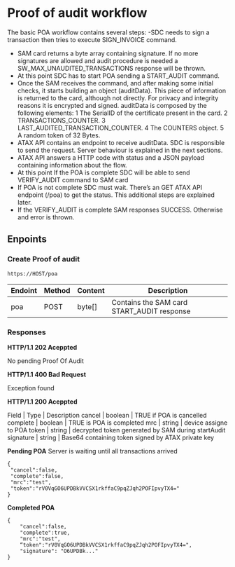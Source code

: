

# Proof of audit workflow

The basic POA workflow contains several steps:
-SDC needs to sign a transaction then tries to execute SIGN_INVOICE command.
- SAM card returns a byte array containing signature. If no more signatures are allowed and audit procedure is needed a SW_MAX_UNAUDITED_TRANSACTIONS response will be thrown.
- At this point SDC has to start POA sending a START_AUDIT command.
- Once the SAM receives the command, and after making some initial checks, it starts building an object (auditData). This piece of information is returned to the card, although not directly. For privacy and integrity reasons it is encrypted and signed. auditData is composed by the following elements:
  1 The SerialID of the certificate present in the card.
  2 TRANSACTIONS_COUNTER.
  3 LAST_AUDITED_TRANSACTION_COUNTER.
  4 The COUNTERS object.
  5 A random token of 32 Bytes.
- ATAX API contains an endpoint to receive auditData. SDC is responsible to send the request. Server behaviour is explained in the next sections.
- ATAX API answers a HTTP code with status and a JSON payload containing information about the flow.
- At this point If the POA is complete SDC will be able to send VERIFY_AUDIT command to SAM card
- If POA is not complete SDC must wait. There’s an GET ATAX API endpoint (/poa) to get the status. This additional steps are explained later.
- If the VERIFY_AUDIT is complete SAM responses SUCCESS. Otherwise and error is thrown.

## Enpoints
### Create Proof of audit

`https://HOST/poa`

Endoint | Method | Content | Description
------------ | ------------- | ------------ | -------------
poa | POST | byte[] | Contains the SAM card START_AUDIT response

### Responses

**HTTP/1.1 202 Aceppted**

No pending Proof Of Audit

**HTTP/1.1 400 Bad Request**

Exception found

**HTTP/1.1 200 Aceppted**

Field | Type | Description
cancel | boolean | TRUE if POA is cancelled
complete | boolean | TRUE is POA is completed
mrc | string | device assigne to POA
token | string | decrypted token generated by SAM during startAudit
signature | string | Base64 containing token signed by ATAX private key

**Pending POA**
Server is waiting until all transactions arrived
```
{
 "cancel":false,
 "complete":false,
 "mrc":"test",
 "token":"rV0VqGO6UPDBkVVCSX1rkffaC9pqZJqh2POFIpvyTX4="
}
```

**Completed POA**
```
{
    "cancel":false,
    "complete":true,
    "mrc":"test",
    “token":"rV0VqGO6UPDBkVVCSX1rkffaC9pqZJqh2POFIpvyTX4=",
    "signature": "O6UPDBk..."
}
```
